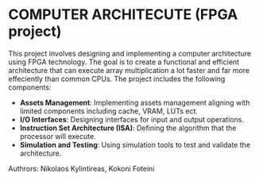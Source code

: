 # COMPUTER ARCHITECUTE (FPGA project)
This project involves designing and implementing a computer architecture using FPGA technology. The goal is to create a functional and efficient architecture that can execute array multiplication a lot faster and far more effeciently than common CPUs. The project includes the following components:

- **Assets Management**: Implementing assets management aligning with limited components including cache, VRAM, LUTs ect.
- **I/O Interfaces**: Designing interfaces for input and output operations.
- **Instruction Set Architecture (ISA)**: Defining the algorithm that the processor will execute.
- **Simulation and Testing**: Using simulation tools to test and validate the architecture.

Authrors: Nikolaos Kylintireas, Kokoni Foteini